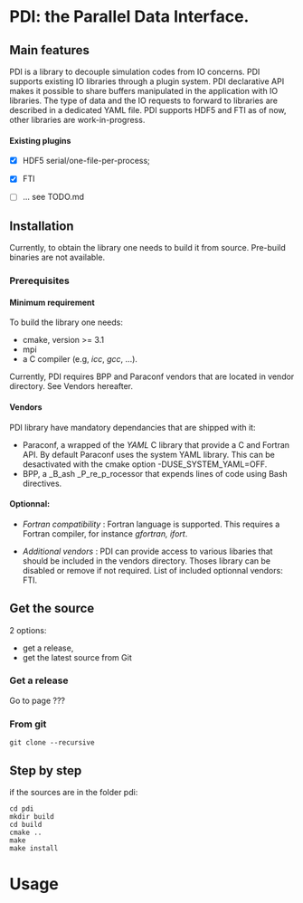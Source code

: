 # PDI: the Parallel Data Interface.

## Main features
PDI is a library to decouple simulation codes from IO concerns.
PDI supports existing IO libraries through a plugin system.
PDI declarative API makes it possible to share buffers manipulated in the application with IO libraries.
The type of data and the IO requests to forward to libraries are described in a dedicated YAML file.
PDI supports HDF5 and FTI as of now, other libraries are work-in-progress.


#### Existing plugins
* [x] HDF5 serial/one-file-per-process;
* [x] FTI
* [ ] ... see TODO.md


## Installation
Currently, to obtain the library one needs to build it from source.
Pre-build binaries are not available.

### Prerequisites
#### Minimum requirement
To build the library one needs:
 * cmake, version >= 3.1
 * mpi  
 * a C compiler (e.g, *icc*, *gcc*, ...).

Currently, PDI requires BPP and Paraconf vendors that are located in vendor directory. See Vendors hereafter.
 
#### Vendors
PDI library have mandatory dependancies that are shipped with it:
  * Paraconf, a wrapped of the *YAML* C library that provide a C and Fortran API. By default Paraconf uses the system YAML library. This can be desactivated with the cmake option -DUSE\_SYSTEM\_YAML=OFF.
  * BPP, a _B_ash _P_re_p_rocessor that expends lines of code using Bash directives.

#### Optionnal: 
  * _Fortran compatibility_ : 
Fortran language is supported. This requires a Fortran compiler, for instance *gfortran, ifort*.

  * _Additional vendors_ :
PDI can provide access to various libaries that should be included in the vendors directory. 
Thoses library can be disabled or remove if not required.
List of included optionnal vendors: FTI.


## Get the source

2 options:
* get a release,
* get the latest source from Git

### Get a release

Go to page ???

### From git

```
git clone --recursive 
```

## Step by step
if the sources are in the folder pdi:


```
cd pdi
mkdir build
cd build
cmake .. 
make
make install
```

# Usage
